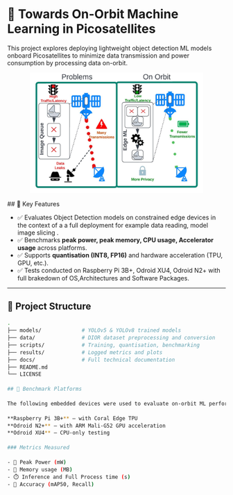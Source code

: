 # 🚀 Towards On-Orbit Machine Learning in Picosatellites

This project explores deploying lightweight object detection ML models onboard Picosatellites to minimize data transmission and power consumption by processing data on-orbit.
 
 
<p align="center">
  <img src="assets/Introdiagram.JPG" alt="On the left the current problems with satellite data col-
lection. On the right the benefits of On-Orbit processing." width="400"/>
</p>
## 📌 Key Features

- ✅ Evaluates Object Detection models on constrained edge devices in the context of a a full deployment for example data reading, model image slicing .
- ✅ Benchmarks **peak power, peak memory, CPU usage, Accelerator usage** across platforms.
- ✅ Supports **quantisation (INT8, FP16)** and hardware acceleration (TPU, GPU, etc.).
- ✅ Tests conducted on Raspberry Pi 3B+, Odroid XU4, Odroid N2+ with full brakedown of OS,Architectures and Software Packages.

---

## 📁 Project Structure

```bash
.
├── models/             # YOLOv5 & YOLOv8 trained models
├── data/               # DIOR dataset preprocessing and conversion
├── scripts/            # Training, quantisation, benchmarking
├── results/            # Logged metrics and plots
├── docs/               # Full technical documentation
├── README.md
└── LICENSE

## 🧪 Benchmark Platforms

The following embedded devices were used to evaluate on-orbit ML performance:

**Raspberry Pi 3B+** — with Coral Edge TPU  
**Odroid N2+** — with ARM Mali-G52 GPU acceleration  
**Odroid XU4** — CPU-only testing

### Metrics Measured

- 🔋 Peak Power (mW)
- 💾 Memory usage (MB)
- ⏱️ Inference and Full Process time (s)
- 🎯 Accuracy (mAP50, Recall)
